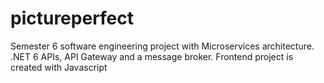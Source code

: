 # pictureperfect
Semester 6 software engineering project with Microservices architecture. .NET 6 APIs, API Gateway and a message broker. Frontend project is created with Javascript
